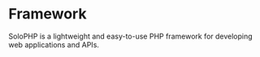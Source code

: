 # Framework
SoloPHP is a lightweight and easy-to-use PHP framework for developing web applications and APIs.
